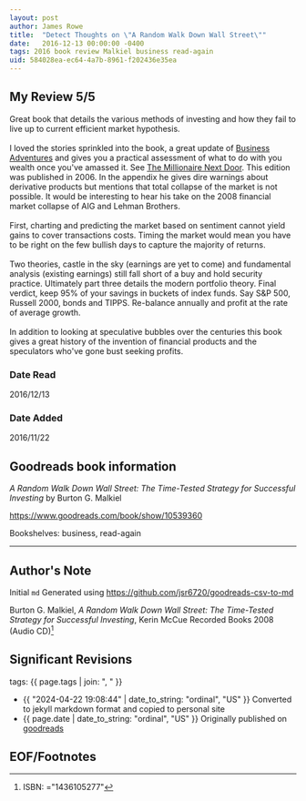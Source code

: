 ```yaml
---
layout: post
author: James Rowe
title:  "Detect Thoughts on \"A Random Walk Down Wall Street\""
date:   2016-12-13 00:00:00 -0400
tags: 2016 book review Malkiel business read-again
uid: 584028ea-ec64-4a7b-8961-f202436e35ea
---
```




## My Review 5/5

Great book that details the various methods of investing and how they fail to live up to current efficient market hypothesis.<br/><br/>I loved the stories sprinkled into the book, a great update of [Business Adventures](https://www.goodreads.com/book/show/4191136) and gives you a practical assessment of what to do with you wealth once you've amassed it. See [The Millionaire Next Door](https://www.goodreads.com/book/show/998). This edition was published in 2006. In the appendix he gives dire warnings about derivative products but mentions that total collapse of the market is not possible. It would be interesting to hear his take on the 2008 financial market collapse of AIG and Lehman Brothers.<br/><br/>First, charting and predicting the market based on sentiment cannot yield gains to cover transactions costs. Timing the market would mean you have to be right on the few bullish days to capture the majority of returns.<br/><br/>Two theories, castle in the sky (earnings are yet to come) and fundamental analysis (existing earnings) still fall short of a buy and hold security practice. Ultimately part three details the modern portfolio theory. Final verdict, keep 95% of your savings in buckets of index funds. Say S&P 500, Russell 2000, bonds and TIPPS. Re-balance annually and profit at the rate of average growth.<br/><br/>In addition to looking at speculative bubbles over the centuries this book gives a great history of the invention of financial products and the speculators who've gone bust seeking profits.

### Date Read
2016/12/13

### Date Added
2016/11/22

## Goodreads book information

*A Random Walk Down Wall Street: The Time-Tested Strategy for Successful Investing* by Burton G. Malkiel

https://www.goodreads.com/book/show/10539360

Bookshelves: business, read-again

---

## Author's Note

Initial `md` Generated using https://github.com/jsr6720/goodreads-csv-to-md

Burton G. Malkiel, *A Random Walk Down Wall Street: The Time-Tested Strategy for Successful Investing*, Kerin McCue Recorded Books 2008 (Audio CD)[^1]

## Significant Revisions

tags: {{ page.tags | join: ", " }} <!-- todo move this somewhere -->

- {{ "2024-04-22 19:08:44" | date_to_string: "ordinal", "US" }} Converted to jekyll markdown format and copied to personal site
- {{ page.date | date_to_string: "ordinal", "US" }} Originally published on [goodreads](https://www.goodreads.com)

## EOF/Footnotes

[^1]: ISBN: ="1436105277"